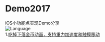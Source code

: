 # Demo2017
iOS小功能点实现Demo分享  
![Language](https://img.shields.io/badge/language-objc-orange.svg)   
1.[吃掉下落金币动画，支持重力加速度和触摸移动](/身份证识别测试)  


